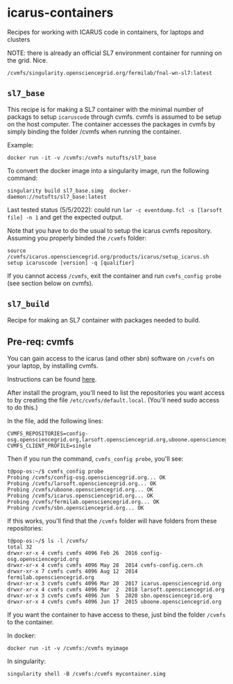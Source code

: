 # icarus-containers
Recipes for working with ICARUS code in containers, for laptops and clusters

NOTE: there is already an official SL7 environment container for running on the grid. Nice.

```
/cvmfs/singularity.opensciencegrid.org/fermilab/fnal-wn-sl7:latest
```

## `sl7_base`

This recipe is for making a SL7 container with the minimal number of packags to setup `icaruscode` through cvmfs.
cvmfs is assumed to be setup on the host computer.
The container accesses the packages in cvmfs by simply binding the folder /cvmfs when running the container.

Example:

```
docker run -it -v /cvmfs:/cvmfs nutufts/sl7_base
```

To convert the docker image into a singularity image, run the following command:

```
singularity build sl7_base.simg  docker-daemon://nutufts/sl7_base:latest
```

Last tested status (5/5/2022): could run `lar -c eventdump.fcl -s [larsoft file] -n 1` and get the expected output.

Note that you have to do the usual to setup the icarus cvmfs repository. Assuming you properly binded the `/cvmfs` folder:

```
source /cvmfs/icarus.opensciencegrid.org/products/icarus/setup_icarus.sh
setup icaruscode [version] -q [qualifier]
```

If you cannot access `/cvmfs`, exit the container and run `cvmfs_config probe` (see section below on cvmfs).

## `sl7_build`

Recipe for making an SL7 container with packages needed to build.

## Pre-req: cvmfs

You can gain access to the icarus (and other sbn) software on `/cvmfs` on your laptop, by installing cvmfs.

Instructions can be found [here](https://cvmfs.readthedocs.io/en/stable/cpt-quickstart.html).

After install the program, you'll need to list the repositories you want access to by creating the file `/etc/cvmfs/default.local`. (You'll need sudo access to do this.)

In the file, add the following lines:

```
CVMFS_REPOSITORIES=config-osg.opensciencegrid.org,larsoft.opensciencegrid.org,uboone.opensciencegrid.org,icarus.opensciencegrid.org,fermilab.opensciencegrid.org,sbn.opensciencegrid.org
CVMFS_CLIENT_PROFILE=single
```

Then if you run the command, `cvmfs_config probe`, you'll see:

```
t@pop-os:~/$ cvmfs_config probe
Probing /cvmfs/config-osg.opensciencegrid.org... OK
Probing /cvmfs/larsoft.opensciencegrid.org... OK
Probing /cvmfs/uboone.opensciencegrid.org... OK
Probing /cvmfs/icarus.opensciencegrid.org... OK
Probing /cvmfs/fermilab.opensciencegrid.org... OK
Probing /cvmfs/sbn.opensciencegrid.org... OK
```

If this works, you'll find that the `/cvmfs` folder will have folders from these repositories:

```
t@pop-os:~/$ ls -l /cvmfs/
total 32
drwxr-xr-x 4 cvmfs cvmfs 4096 Feb 26  2016 config-osg.opensciencegrid.org
drwxr-xr-x 4 cvmfs cvmfs 4096 May 28  2014 cvmfs-config.cern.ch
drwxr-xr-x 7 cvmfs cvmfs 4096 Aug 12  2014 fermilab.opensciencegrid.org
drwxr-xr-x 3 cvmfs cvmfs 4096 Mar 20  2017 icarus.opensciencegrid.org
drwxr-xr-x 4 cvmfs cvmfs 4096 Mar  2  2018 larsoft.opensciencegrid.org
drwxr-xr-x 3 cvmfs cvmfs 4096 Jun  5  2020 sbn.opensciencegrid.org
drwxr-xr-x 4 cvmfs cvmfs 4096 Jun 17  2015 uboone.opensciencegrid.org
```

If you want the container to have access to these, just bind the folder `/cvmfs` to the container.

In docker:

```
docker run -it -v /cvmfs:/cvmfs myimage
```

In singularity:

```
singularity shell -B /cvmfs:/cvmfs mycontainer.simg
```